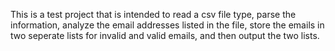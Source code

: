 This is a test project that is intended to read a csv file type, parse the information, analyze the email addresses listed in the file, store the emails in two seperate lists for invalid and valid emails, and then output the two lists.